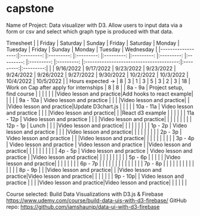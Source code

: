 # capstone

Name of Project: Data visualizer with D3. Allow users to input data via a form or csv and select which graph type is produced with that data.



Timesheet
|                   |   Friday                  |   Saturday                 |   Sunday                |   Friday                |   Saturday              |   Monday                |   Tuesday               |   Friday                |   Sunday                |                  Monday                 |  Tuesday  | Wednesday |
|------------------:|:---------:                |:---------:                 |:---------:              |:---------:              |:---------:              |:---------:              |:---------:              |:---------:              |:---------:              |:---------------------------------------:|:---------:|:---------:|
|                   | 9/16/2022                 | 9/17/2022                  | 9/23/2022               | 9/23/2022               | 9/24/2022               | 9/26/2022               | 9/27/2022               | 9/30/2022               | 10/2/2022               |                10/3/2022                | 10/4/2022 | 10/5/2022 |
| Hours expected -> |     8                     |     3                      |     1                   |     3                   |     5                   |     3                   |     2                   |     3                   |     18                  | Work on Cap after apply for internships |     8     |     8     |
|           8a - 9a | Project setup, find course |                           |                         |                         |                         |                         |                         |Video lesson and practice|Add hooks to react example|                                         |           |           |
|          9a - 10a | Video lesson and practice  |                           |                         |                         |Video lesson and practice|                         |                         |Video lesson and practice|Update D3chart.js    |                                         |           |           |
|         10a - 11a | Video lesson and practice  |                           |                         |                         |Video lesson and practice|                         |                         |React d3 example         |                         |                                         |           |           |
|         11a - 12p | Video lesson and practice  |                           |                         |                         |Video lesson and practice|                         |                         |                         |                         |                                         |           |           |
|          12p - 1p |       Lunch                |                           |                         |                         |Video lesson and practice|                         |                         |                         |                         |                                         |           |           |
|           1p - 2p | Video lesson and practice  |                           |                         |                         |Video lesson and practice|                         |                         |                         |                         |                                         |           |           |
|           2p - 3p | Video lesson and practice  |                           |                         |Video lesson and practice|                         |                         |                         |                         |                         |                                         |           |           |
|           3p - 4p | Video lesson and practice  | Video lesson and practice |                         |Video lesson and practice|                         |                         |                         |                         |                         |                                         |           |           |
|           4p - 5p | Video lesson and practice  | Video lesson and practice |                         |Video lesson and practice|                         |                         |                         |                         |                         |                                         |           |           |
|           5p - 6p |                            |                           |                         |                         |                         |Video lesson and practice|                         |                         |                         |                                         |           |           |
|           6p - 7p |                            |                           |                         |                         |                         |                         |                         |                         |                         |                                         |           |           |
|           7p - 8p |                            |                           |                         |                         |                         |                         |                         |                         |                         |                                         |           |           |
|           8p - 9p |                            |                           |Video lesson and practice|                         |                         |Video lesson and practice|Video lesson and practice|                         |                         |                                         |           |           |
|           9p - 10p|                            | Video lesson and practice |                         |                         |                         |Video lesson and practice|Video lesson and practice|                         |                         |                                         |           |           |
      
Course selected: Build Data Visualizations with D3.js & Firebase https://www.udemy.com/course/build-data-uis-with-d3-firebase/
GitHub repo: https://github.com/iamshaunjp/data-ui-with-d3-firebase